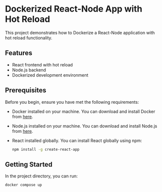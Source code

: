 # Dockerized React-Node App with Hot Reload

This project demonstrates how to Dockerize a React-Node application with hot reload functionality.

## Features

- React frontend with hot reload
- Node.js backend
- Dockerized development environment

## Prerequisites

Before you begin, ensure you have met the following requirements:

- Docker installed on your machine. You can download and install Docker from [here](https://www.docker.com/get-started).
- Node.js installed on your machine. You can download and install Node.js from [here](https://nodejs.org/).
- React installed globally. You can install React globally using npm:

  ```bash
  npm install -g create-react-app
  ```
## Getting Started

In the project directory, you can run:

  ```bash
  docker compose up
  ```